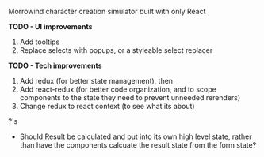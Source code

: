 Morrowind character creation simulator built with only React

**TODO - UI improvements**
1) Add tooltips
2) Replace selects with popups, or a styleable select replacer

**TODO - Tech improvements**
1) Add redux (for better state management), then
2) Add react-redux (for better code organization, and to scope components to the state they need to prevent unneeded rerenders)
3) Change redux to react context (to see what its about)

?'s
* Should Result be calculated and put into its own high level state, rather than have the components calcuate the result state from the form state?